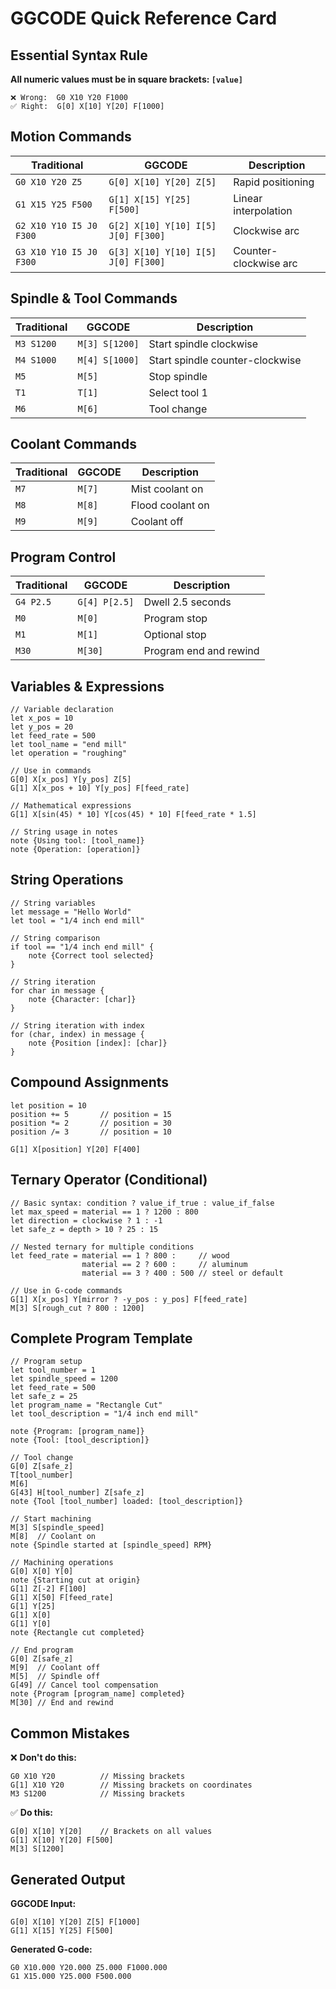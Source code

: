 # GGCODE Quick Reference Card

## Essential Syntax Rule
**All numeric values must be in square brackets: `[value]`**

```
❌ Wrong:  G0 X10 Y20 F1000
✅ Right:  G[0] X[10] Y[20] F[1000]
```

## Motion Commands

| Traditional | GGCODE | Description |
|-------------|--------|-------------|
| `G0 X10 Y20 Z5` | `G[0] X[10] Y[20] Z[5]` | Rapid positioning |
| `G1 X15 Y25 F500` | `G[1] X[15] Y[25] F[500]` | Linear interpolation |
| `G2 X10 Y10 I5 J0 F300` | `G[2] X[10] Y[10] I[5] J[0] F[300]` | Clockwise arc |
| `G3 X10 Y10 I5 J0 F300` | `G[3] X[10] Y[10] I[5] J[0] F[300]` | Counter-clockwise arc |

## Spindle & Tool Commands

| Traditional | GGCODE | Description |
|-------------|--------|-------------|
| `M3 S1200` | `M[3] S[1200]` | Start spindle clockwise |
| `M4 S1000` | `M[4] S[1000]` | Start spindle counter-clockwise |
| `M5` | `M[5]` | Stop spindle |
| `T1` | `T[1]` | Select tool 1 |
| `M6` | `M[6]` | Tool change |

## Coolant Commands

| Traditional | GGCODE | Description |
|-------------|--------|-------------|
| `M7` | `M[7]` | Mist coolant on |
| `M8` | `M[8]` | Flood coolant on |
| `M9` | `M[9]` | Coolant off |

## Program Control

| Traditional | GGCODE | Description |
|-------------|--------|-------------|
| `G4 P2.5` | `G[4] P[2.5]` | Dwell 2.5 seconds |
| `M0` | `M[0]` | Program stop |
| `M1` | `M[1]` | Optional stop |
| `M30` | `M[30]` | Program end and rewind |

## Variables & Expressions

```ggcode
// Variable declaration
let x_pos = 10
let y_pos = 20
let feed_rate = 500
let tool_name = "end mill"
let operation = "roughing"

// Use in commands
G[0] X[x_pos] Y[y_pos] Z[5]
G[1] X[x_pos + 10] Y[y_pos] F[feed_rate]

// Mathematical expressions
G[1] X[sin(45) * 10] Y[cos(45) * 10] F[feed_rate * 1.5]

// String usage in notes
note {Using tool: [tool_name]}
note {Operation: [operation]}
```

## String Operations

```ggcode
// String variables
let message = "Hello World"
let tool = "1/4 inch end mill"

// String comparison
if tool == "1/4 inch end mill" {
    note {Correct tool selected}
}

// String iteration
for char in message {
    note {Character: [char]}
}

// String iteration with index
for (char, index) in message {
    note {Position [index]: [char]}
}
```

## Compound Assignments

```ggcode
let position = 10
position += 5       // position = 15
position *= 2       // position = 30
position /= 3       // position = 10

G[1] X[position] Y[20] F[400]
```

## Ternary Operator (Conditional)

```ggcode
// Basic syntax: condition ? value_if_true : value_if_false
let max_speed = material == 1 ? 1200 : 800
let direction = clockwise ? 1 : -1
let safe_z = depth > 10 ? 25 : 15

// Nested ternary for multiple conditions
let feed_rate = material == 1 ? 800 :     // wood
                material == 2 ? 600 :     // aluminum  
                material == 3 ? 400 : 500 // steel or default

// Use in G-code commands
G[1] X[x_pos] Y[mirror ? -y_pos : y_pos] F[feed_rate]
M[3] S[rough_cut ? 800 : 1200]
```

## Complete Program Template

```ggcode
// Program setup
let tool_number = 1
let spindle_speed = 1200
let feed_rate = 500
let safe_z = 25
let program_name = "Rectangle Cut"
let tool_description = "1/4 inch end mill"

note {Program: [program_name]}
note {Tool: [tool_description]}

// Tool change
G[0] Z[safe_z]
T[tool_number]
M[6]
G[43] H[tool_number] Z[safe_z]
note {Tool [tool_number] loaded: [tool_description]}

// Start machining
M[3] S[spindle_speed]
M[8]  // Coolant on
note {Spindle started at [spindle_speed] RPM}

// Machining operations
G[0] X[0] Y[0]
note {Starting cut at origin}
G[1] Z[-2] F[100]
G[1] X[50] F[feed_rate]
G[1] Y[25]
G[1] X[0]
G[1] Y[0]
note {Rectangle cut completed}

// End program
G[0] Z[safe_z]
M[9]  // Coolant off
M[5]  // Spindle off
G[49] // Cancel tool compensation
note {Program [program_name] completed}
M[30] // End and rewind
```

## Common Mistakes

❌ **Don't do this:**
```
G0 X10 Y20          // Missing brackets
G[1] X10 Y20        // Missing brackets on coordinates
M3 S1200            // Missing brackets
```

✅ **Do this:**
```ggcode
G[0] X[10] Y[20]    // Brackets on all values
G[1] X[10] Y[20] F[500]
M[3] S[1200]
```

## Generated Output

**GGCODE Input:**
```ggcode
G[0] X[10] Y[20] Z[5] F[1000]
G[1] X[15] Y[25] F[500]
```

**Generated G-code:**
```gcode
G0 X10.000 Y20.000 Z5.000 F1000.000
G1 X15.000 Y25.000 F500.000
```